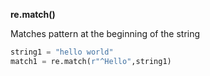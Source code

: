 **re.match()**

Matches pattern at the beginning of the string 

```python
string1 = "hello world"
match1 = re.match(r"^Hello",string1)
```


